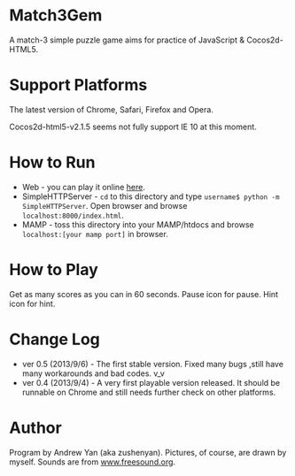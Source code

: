 Match3Gem
=========
A match-3 simple puzzle game aims for practice of JavaScript & Cocos2d-HTML5.

Support Platforms
===
The latest version of Chrome, Safari, Firefox and Opera.

Cocos2d-html5-v2.1.5 seems not fully support IE 10 at this moment.

How to Run
===
* Web - you can play it online [here](http://zushenyan.github.io/Match3Gem/).
* SimpleHTTPServer - `cd` to this directory and type `username$ python -m SimpleHTTPServer`. Open browser and browse `localhost:8000/index.html`.
* MAMP - toss this directory into your MAMP/htdocs and browse `localhost:[your mamp port]` in browser.

How to Play
===
Get as many scores as you can in 60 seconds.
Pause icon for pause.
Hint icon for hint.

Change Log
===
* ver 0.5 (2013/9/6) - The first stable version. Fixed many bugs ,still have many workarounds and bad codes. v_v
* ver 0.4 (2013/9/4) - A very first playable version released. It should be runnable on Chrome and still needs further check on other platforms.

Author
===
Program by Andrew Yan (aka zushenyan).
Pictures, of course, are drawn by myself.
Sounds are from www.freesound.org.
